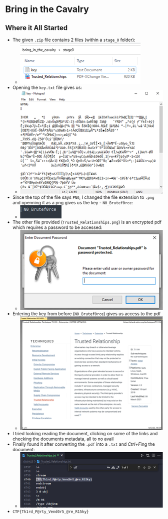 # Bring in the Cavalry

## Where it All Started
* The given `.zip` file contains 2 files (within a `stage_0` folder):
  * ![](2022-07-16-19-11-41.png)
* Opening the `key.txt` file gives us:
  * ![](2022-07-16-19-13-52.png)
* Since the top of the file says `PNG`, I changed the file extension to `.png` and openning it as a png gives us the key - `N0_Brutef0rce`:
  * ![](key.png)
* The other file provided (`Trusted_Relationships.png`) is an encrypted pdf which requires a password to be accessed:
  * ![](2022-07-16-19-16-47.png)
* Entering the key from before (`N0_Brutef0rce`) gives us access to the pdf
  * ![](2022-07-16-19-19-07.png)
* I tried looking reading the document, clicking on some of the links and checking the documents metadata, all to no avail
* Finally found it after converting the `.pdf` into a `.txt` and *Ctrl+F*ing the document:
  * ![](2022-07-16-19-28-11.png)
* `CTF{Th1rd_P@rty_Vend0r5_@re_R15ky}`

